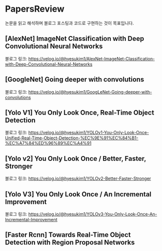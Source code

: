 # PapersReview
논문을 읽고 해석하며 블로그 포스팅과 코드로 구현하는 것이 목표입니다.

## [AlexNet] ImageNet Classification with Deep Convolutional Neural Networks
블로그 링크: https://velog.io/@hyesukim1/AlexNet-ImageNet-Classification-with-Deep-Convolutional-Neural-Networks

## [GoogleNet] Going deeper with convolutions
블로그 링크: https://velog.io/@hyesukim1/GoogLeNet-Going-deeper-with-convolutions

## [Yolo V1] You Only Look Once, Real-Time Object Detection
블로그 링크: https://velog.io/@hyesukim1/YOLOv1-You-Only-Look-Once-Unified-Real-Time-Object-Detection-%EC%9E%91%EC%84%B1-%EC%A7%84%ED%96%89%EC%A4%91

## [Yolo v2] You Only Look Once / Better, Faster, Stronger
블로그 링크: https://velog.io/@hyesukim1/YOLOv2-Better-Faster-Stronger

## [Yolo V3] You Only Look Once / An Incremental Improvement
블로그 링크: https://velog.io/@hyesukim1/YOLOv3-You-Only-Look-Once-An-Incremental-Improvement

## [Faster Rcnn] Towards Real-Time Object Detection with Region Proposal Networks
